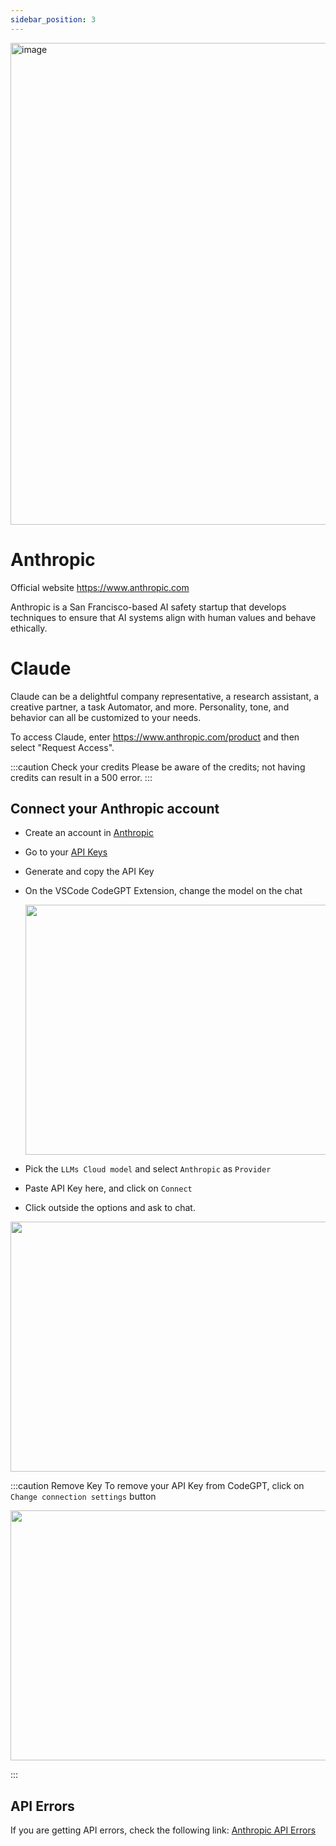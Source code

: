 ```yaml
---
sidebar_position: 3
---
```


<img width="537" height="771" alt="image" src="https://github.com/user-attachments/assets/6471e45a-b971-41cf-9033-fbf538c1e800" />


# Anthropic
Official website https://www.anthropic.com

Anthropic is a San Francisco-based AI safety startup that develops techniques to ensure that AI systems align with human values and behave ethically.

# Claude
Claude can be a delightful company representative, a research assistant, a creative partner, a task Automator, and more. Personality, tone, and behavior can all be customized to your needs.

To access Claude, enter https://www.anthropic.com/product and then select "Request Access". 

:::caution Check your credits
Please be aware of the credits; not having credits can result in a 500 error.
:::

## Connect your Anthropic account
- Create an account in [Anthropic](https://console.anthropic.com/)
- Go to your [API Keys](https://console.anthropic.com/settings/keys)
- Generate and copy the API Key
- On the VSCode CodeGPT Extension, change the model on the chat

  <p align="center"><img width="550" height="400" src="https://github.com/user-attachments/assets/6b93e3a4-6175-43a4-a73a-ab53b4f64a79"/></p>
 
- Pick the `LLMs Cloud model` and select `Anthropic` as `Provider`
- Paste API Key here, and click on `Connect`
- Click outside the options and ask to chat.

<p align="center"><img width="550" height="400" src="https://github.com/user-attachments/assets/b3a24d4c-242d-4b7d-bbf4-8c62bd8e436f"/></p>


:::caution Remove Key
To remove your API Key from CodeGPT, click on `Change connection settings` button

 <p align="center"><img width="550" height="400" src="https://github.com/user-attachments/assets/72aa519d-cc4c-4979-b380-75167b1ba3ed"/></p>
:::

## API Errors
If you are getting API errors, check the following link: [Anthropic API Errors](https://docs.anthropic.com/claude/reference/errors-and-rate-limits)
